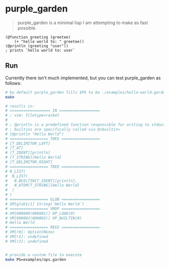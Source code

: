 # purple_garden

> purple_garden is a minimal lisp I am attempting to make as fast possible.

```racket
(@function greeting (greetee) 
    (+ "hello world to: " greetee))
(@println (greeting "user"))
; prints `hello world to: user`
```


## Run

Currently there isn't much implemented, but you can test purple_garden as follows:

```sh
# by default purple_garden fills $PG to be ./examples/hello-world.garden
make

# results in:
# ================== IN ==================
# ; vim: filetype=racket
# 
# ; @println is a predefined function responsible for writing to stdout
# ; builtins are specifically called via @<builtin>
# (@println "Hello World")
# ================= TOKS =================
# [T_DELIMITOR_LEFT]
# [T_AT]
# [T_IDENT][println]
# [T_STRING][Hello World]
# [T_DELIMITOR_RIGHT]
# ================= TREE =================
# N_LIST(
#  N_LIST(
#   N_BUILTIN[T_IDENT][println],
#   N_ATOM[T_STRING][Hello World]
#  )
# )
# ================= GLOB =================
# VM[glob1/1] String(`Hello World`)
# ================= VMOP =================
# VM[000000(000001)] OP_LOAD(0)
# VM[000002(000003)] OP_BUILTIN(0)
# Hello World
# ================= REGS =================
# VM[r0]: Option(None)
# VM[r1]: undefined
# VM[r2]: undefined


# provide a custom file to execute
make PG=examples/ops.garden
```
